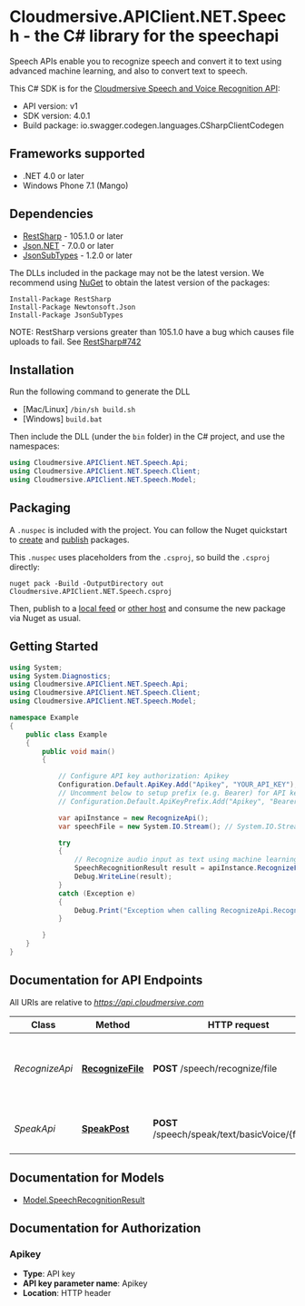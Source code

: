# Cloudmersive.APIClient.NET.Speech - the C# library for the speechapi

Speech APIs enable you to recognize speech and convert it to text using advanced machine learning, and also to convert text to speech.

This C# SDK is for the [Cloudmersive Speech and Voice Recognition API](https://cloudmersive.com/voice-recognition-and-speech-api):

- API version: v1
- SDK version: 4.0.1
- Build package: io.swagger.codegen.languages.CSharpClientCodegen

<a name="frameworks-supported"></a>
## Frameworks supported
- .NET 4.0 or later
- Windows Phone 7.1 (Mango)

<a name="dependencies"></a>
## Dependencies
- [RestSharp](https://www.nuget.org/packages/RestSharp) - 105.1.0 or later
- [Json.NET](https://www.nuget.org/packages/Newtonsoft.Json/) - 7.0.0 or later
- [JsonSubTypes](https://www.nuget.org/packages/JsonSubTypes/) - 1.2.0 or later

The DLLs included in the package may not be the latest version. We recommend using [NuGet](https://docs.nuget.org/consume/installing-nuget) to obtain the latest version of the packages:
```
Install-Package RestSharp
Install-Package Newtonsoft.Json
Install-Package JsonSubTypes
```

NOTE: RestSharp versions greater than 105.1.0 have a bug which causes file uploads to fail. See [RestSharp#742](https://github.com/restsharp/RestSharp/issues/742)

<a name="installation"></a>
## Installation
Run the following command to generate the DLL
- [Mac/Linux] `/bin/sh build.sh`
- [Windows] `build.bat`

Then include the DLL (under the `bin` folder) in the C# project, and use the namespaces:
```csharp
using Cloudmersive.APIClient.NET.Speech.Api;
using Cloudmersive.APIClient.NET.Speech.Client;
using Cloudmersive.APIClient.NET.Speech.Model;
```
<a name="packaging"></a>
## Packaging

A `.nuspec` is included with the project. You can follow the Nuget quickstart to [create](https://docs.microsoft.com/en-us/nuget/quickstart/create-and-publish-a-package#create-the-package) and [publish](https://docs.microsoft.com/en-us/nuget/quickstart/create-and-publish-a-package#publish-the-package) packages.

This `.nuspec` uses placeholders from the `.csproj`, so build the `.csproj` directly:

```
nuget pack -Build -OutputDirectory out Cloudmersive.APIClient.NET.Speech.csproj
```

Then, publish to a [local feed](https://docs.microsoft.com/en-us/nuget/hosting-packages/local-feeds) or [other host](https://docs.microsoft.com/en-us/nuget/hosting-packages/overview) and consume the new package via Nuget as usual.

<a name="getting-started"></a>
## Getting Started

```csharp
using System;
using System.Diagnostics;
using Cloudmersive.APIClient.NET.Speech.Api;
using Cloudmersive.APIClient.NET.Speech.Client;
using Cloudmersive.APIClient.NET.Speech.Model;

namespace Example
{
    public class Example
    {
        public void main()
        {

            // Configure API key authorization: Apikey
            Configuration.Default.ApiKey.Add("Apikey", "YOUR_API_KEY");
            // Uncomment below to setup prefix (e.g. Bearer) for API key, if needed
            // Configuration.Default.ApiKeyPrefix.Add("Apikey", "Bearer");

            var apiInstance = new RecognizeApi();
            var speechFile = new System.IO.Stream(); // System.IO.Stream | Speech file to perform the operation on.  Common file formats such as WAV, MP3 are supported.

            try
            {
                // Recognize audio input as text using machine learning
                SpeechRecognitionResult result = apiInstance.RecognizeFile(speechFile);
                Debug.WriteLine(result);
            }
            catch (Exception e)
            {
                Debug.Print("Exception when calling RecognizeApi.RecognizeFile: " + e.Message );
            }

        }
    }
}
```

<a name="documentation-for-api-endpoints"></a>
## Documentation for API Endpoints

All URIs are relative to *https://api.cloudmersive.com*

Class | Method | HTTP request | Description
------------ | ------------- | ------------- | -------------
*RecognizeApi* | [**RecognizeFile**](docs/RecognizeApi.md#recognizefile) | **POST** /speech/recognize/file | Recognize audio input as text using machine learning
*SpeakApi* | [**SpeakPost**](docs/SpeakApi.md#speakpost) | **POST** /speech/speak/text/basicVoice/{format} | Perform text-to-speech on a string


<a name="documentation-for-models"></a>
## Documentation for Models

 - [Model.SpeechRecognitionResult](docs/SpeechRecognitionResult.md)


<a name="documentation-for-authorization"></a>
## Documentation for Authorization

<a name="Apikey"></a>
### Apikey

- **Type**: API key
- **API key parameter name**: Apikey
- **Location**: HTTP header

